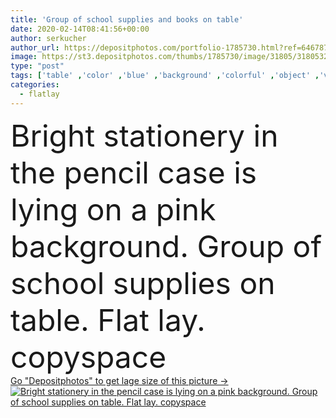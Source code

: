 ```yaml
---
title: 'Group of school supplies and books on table'
date: 2020-02-14T08:41:56+00:00
author: serkucher
author_url: https://depositphotos.com/portfolio-1785730.html?ref=64678756
image: https://st3.depositphotos.com/thumbs/1785730/image/31805/318053296/api_thumb_450.jpg?forcejpeg=true
type: "post"
tags: ['table' ,'color' ,'blue' ,'background' ,'colorful' ,'object' ,'view' ,'design' ,'copy' ,'paper' ,'space' ,'style' ,'back' ,'pink' ,'creative' ,'concept' ,'office' ,'school' ,'notebook' ,'pen' ,'note' ,'accessories' ,'brush' ,'copyspace' ,'memo' ,'notepaper' ,'education' ,'clip' ,'pencil' ,'learn' ,'scissors' ,'top' ,'study' ,'double' ,'student' ,'ruler' ,'above' ,'pencils' ,'write' ,'stationery' ,'compasses' ,'marker' ,'gum' ,'stuff' ,'eraser' ,'minimal' ,'pencil case' ,'paper clips' ,'flatlay' ,'flat lay' ]
categories: 
  - flatlay
---
```

<div aling="center">
            <font size="60"> Bright stationery in the pencil case is lying on a pink background. Group of school supplies on table. Flat lay. copyspace</font>   
</div>
<div>
    <a href='https://st3.depositphotos.com/thumbs/1785730/image/31805/318053296/api_thumb_450.jpg?forcejpeg=true?ref=64678756' target=_blank > Go "Depositphotos" to get lage size of this picture ->
        <img href='https://st3.depositphotos.com/thumbs/1785730/image/31805/318053296/api_thumb_450.jpg?forcejpeg=true?ref=64678756' src='https://st3.depositphotos.com/1785730/31805/i/950/depositphotos_318053296-stock-photo-group-of-school-supplies-and.jpg?forcejpeg=true' alt='Bright stationery in the pencil case is lying on a pink background. Group of school supplies on table. Flat lay. copyspace' >
    </a>
</div>
